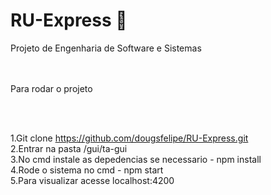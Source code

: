 # RU-Express 🍛
Projeto de Engenharia de Software e Sistemas

<br><br>
Para rodar o projeto

<br>
<br>

1.Git clone https://github.com/dougsfelipe/RU-Express.git<br>
2.Entrar na pasta /gui/ta-gui<br>
3.No cmd instale as depedencias se necessario - npm install<br>
4.Rode o sistema no cmd - npm start<br>
5.Para visualizar acesse localhost:4200<br>
